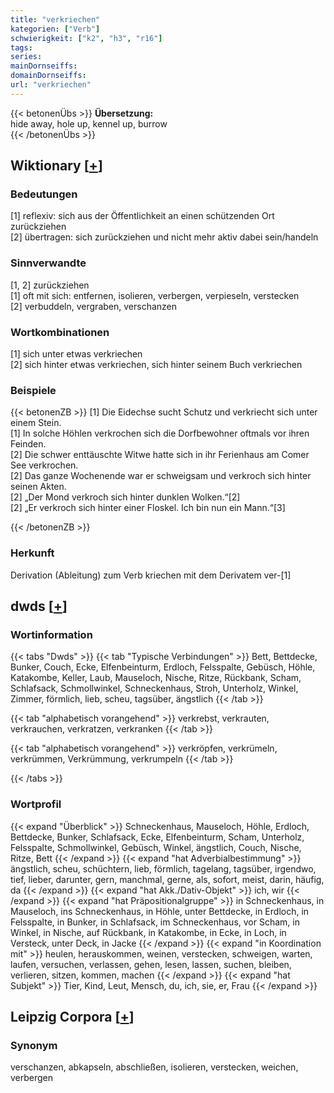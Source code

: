 ```yaml
---
title: "verkriechen"
kategorien: ["Verb"]
schwierigkeit: ["k2", "h3", "r16"]
tags:
series:
mainDornseiffs:
domainDornseiffs:
url: "verkriechen"
---
```


{{< betonenÜbs >}}
**Übersetzung:**  
hide away, hole up, kennel  up, burrow  
{{< /betonenÜbs >}}

## Wiktionary [[+](https://de.wiktionary.org/wiki/verkriechen)]

### Bedeutungen
[1] reflexiv: sich aus der Öffentlichkeit an einen schützenden Ort zurückziehen  
[2] übertragen: sich zurückziehen und nicht mehr aktiv dabei sein/handeln  

### Sinnverwandte
[1, 2] zurückziehen  
[1] oft mit sich: entfernen, isolieren, verbergen, verpieseln, verstecken  
[2] verbuddeln, vergraben, verschanzen  

### Wortkombinationen
[1] sich unter etwas verkriechen  
[2] sich hinter etwas verkriechen, sich hinter seinem Buch verkriechen  

### Beispiele
{{< betonenZB >}}
[1] Die Eidechse sucht Schutz und verkriecht sich unter einem Stein.  
[1] In solche Höhlen verkrochen sich die Dorfbewohner oftmals vor ihren Feinden.  
[2] Die schwer enttäuschte Witwe hatte sich in ihr Ferienhaus am Comer See verkrochen.  
[2] Das ganze Wochenende war er schweigsam und verkroch sich hinter seinen Akten.  
[2] „Der Mond verkroch sich hinter dunklen Wolken.“[2]  
[2] „Er verkroch sich hinter einer Floskel. Ich bin nun ein Mann.“[3]  

{{< /betonenZB >}}
### Herkunft
Derivation (Ableitung) zum Verb kriechen mit dem Derivatem ver-[1]  



## dwds [[+](https://www.dwds.de/wb/verkriechen)]

### Wortinformation
{{< tabs "Dwds" >}}
{{< tab "Typische Verbindungen" >}}
Bett, Bettdecke, Bunker, Couch, Ecke, Elfenbeinturm, Erdloch, Felsspalte, Gebüsch, Höhle, Katakombe, Keller, Laub, Mauseloch, Nische, Ritze, Rückbank, Scham, Schlafsack, Schmollwinkel, Schneckenhaus, Stroh, Unterholz, Winkel, Zimmer, förmlich, lieb, scheu, tagsüber, ängstlich
{{< /tab >}}

{{< tab "alphabetisch vorangehend" >}}
verkrebst, verkrauten, verkrauchen, verkratzen, verkranken
{{< /tab >}}

{{< tab "alphabetisch vorangehend" >}}
verkröpfen, verkrümeln, verkrümmen, Verkrümmung, verkrumpeln
{{< /tab >}}

{{< /tabs >}}

### Wortprofil
{{< expand "Überblick" >}} Schneckenhaus, Mauseloch, Höhle, Erdloch, Bettdecke, Bunker, Schlafsack, Ecke, Elfenbeinturm, Scham, Unterholz, Felsspalte, Schmollwinkel, Gebüsch, Winkel, ängstlich, Couch, Nische, Ritze, Bett {{< /expand >}}
{{< expand "hat Adverbialbestimmung" >}} ängstlich, scheu, schüchtern, lieb, förmlich, tagelang, tagsüber, irgendwo, tief, lieber, darunter, gern, manchmal, gerne, als, sofort, meist, darin, häufig, da {{< /expand >}}
{{< expand "hat Akk./Dativ-Objekt" >}} ich, wir {{< /expand >}}
{{< expand "hat Präpositionalgruppe" >}} in Schneckenhaus, in Mauseloch, ins Schneckenhaus, in Höhle, unter Bettdecke, in Erdloch, in Felsspalte, in Bunker, in Schlafsack, im Schneckenhaus, vor Scham, in Winkel, in Nische, auf Rückbank, in Katakombe, in Ecke, in Loch, in Versteck, unter Deck, in Jacke {{< /expand >}}
{{< expand "in Koordination mit" >}} heulen, herauskommen, weinen, verstecken, schweigen, warten, laufen, versuchen, verlassen, gehen, lesen, lassen, suchen, bleiben, verlieren, sitzen, kommen, machen {{< /expand >}}
{{< expand "hat Subjekt" >}} Tier, Kind, Leut, Mensch, du, ich, sie, er, Frau {{< /expand >}}

## Leipzig Corpora [[+](https://corpora.uni-leipzig.de/en/res?word=verkriechen&corpusId=deu_newscrawl-public_2018)]


### Synonym
verschanzen, abkapseln, abschließen, isolieren, verstecken, weichen, verbergen

